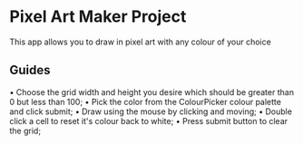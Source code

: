 # Pixel Art Maker Project
This app allows you to draw in pixel art with any colour of your choice

## Guides

• Choose the grid width and height you desire which should be greater than 0 but less than 100; 
• Pick the color from the ColourPicker colour palette and click submit;
• Draw using the mouse by clicking and moving;
• Double click a cell to reset it's colour back to white;
• Press submit button to clear the grid;
